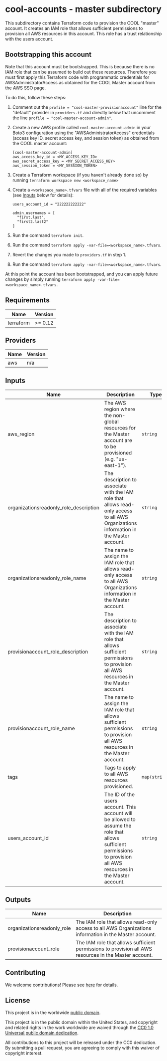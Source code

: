 # cool-accounts - master subdirectory #

This subdirectory contains Terraform code to provision the COOL
"master" account.  It creates an IAM role that allows sufficient
permissions to provision all AWS resources in this account.  This role
has a trust relationship with the users account.

## Bootstrapping this account ##

Note that this account must be bootstrapped.  This is because there is
no IAM role that can be assumed to build out these resources.
Therefore you must first apply this Terraform code with programmatic
credentials for AWSAdministratorAccess as obtained for the COOL Master
account from the AWS SSO page.

To do this, follow these steps:

1. Comment out the `profile = "cool-master-provisionaccount"` line for
   the "default" provider in `providers.tf` and directly below that
   uncomment the line `profile = "cool-master-account-admin"`.
1. Create a new AWS profile called `cool-master-account-admin`
   in your Boto3 configuration using the "AWSAdministratorAccess"
   credentials (access key ID, secret access key, and session token)
   as obtained from the COOL master account:

   ```console
   [cool-master-account-admin]
   aws_access_key_id = <MY_ACCESS_KEY_ID>
   aws_secret_access_key = <MY_SECRET_ACCESS_KEY>
   aws_session_token = <MY_SESSION_TOKEN>
   ```

1. Create a Terraform workspace (if you haven't already done so) by running
   `terraform workspace new <workspace_name>`
1. Create a `<workspace_name>.tfvars` file with all of the required
   variables (see [Inputs](#Inputs) below for details):

   ```console
   users_account_id = "222222222222"

   admin_usernames = [
     "first.last",
     "first2.last2"
   ]
   ```

1. Run the command `terraform init`.
1. Run the command `terraform apply
   -var-file=<workspace_name>.tfvars`.
1. Revert the changes you made to `providers.tf` in step 1.
1. Run the command `terraform apply
    -var-file=<workspace_name>.tfvars`.

At this point the account has been bootstrapped, and you can apply
future changes by simply running `terraform apply
-var-file=<workspace_name>.tfvars`.

## Requirements ##

| Name | Version |
|------|---------|
| terraform | >= 0.12 |

## Providers ##

| Name | Version |
|------|---------|
| aws | n/a |

## Inputs ##

| Name | Description | Type | Default | Required |
|------|-------------|------|---------|:--------:|
| aws_region | The AWS region where the non-global resources for the Master account are to be provisioned (e.g. "us-east-1"). | `string` | `us-east-1` | no |
| organizationsreadonly_role_description | The description to associate with the IAM role that allows read-only access to all AWS Organizations information in the Master account. | `string` | `Allows read-only access to all AWS Organizations information in the Master account.` | no |
| organizationsreadonly_role_name | The name to assign the IAM role that allows read-only access to all AWS Organizations information in the Master account. | `string` | `OrganizationsReadOnly` | no |
| provisionaccount_role_description | The description to associate with the IAM role that allows sufficient permissions to provision all AWS resources in the Master account. | `string` | `Allows sufficient permissions to provision all AWS resources in the Master account.` | no |
| provisionaccount_role_name | The name to assign the IAM role that allows sufficient permissions to provision all AWS resources in the Master account. | `string` | `ProvisionAccount` | no |
| tags | Tags to apply to all AWS resources provisioned. | `map(string)` | `{}` | no |
| users_account_id | The ID of the users account.  This account will be allowed to assume the role that allows sufficient permissions to provision all AWS resources in the Master account. | `string` | n/a | yes |

## Outputs ##

| Name | Description |
|------|-------------|
| organizationsreadonly_role | The IAM role that allows read-only access to all AWS Organizations information in the Master account. |
| provisionaccount_role | The IAM role that allows sufficient permissions to provision all AWS resources in the Master account. |

## Contributing ##

We welcome contributions!  Please see [here](CONTRIBUTING.md) for
details.

## License ##

This project is in the worldwide [public domain](LICENSE).

This project is in the public domain within the United States, and
copyright and related rights in the work worldwide are waived through
the [CC0 1.0 Universal public domain
dedication](https://creativecommons.org/publicdomain/zero/1.0/).

All contributions to this project will be released under the CC0
dedication. By submitting a pull request, you are agreeing to comply
with this waiver of copyright interest.
